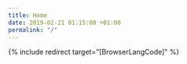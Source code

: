 ```yaml
---
title: Home
date: 2019-02-21 01:15:00 +01:00
permalink: "/"
---
```


{% include redirect target="[BrowserLangCode]" %}